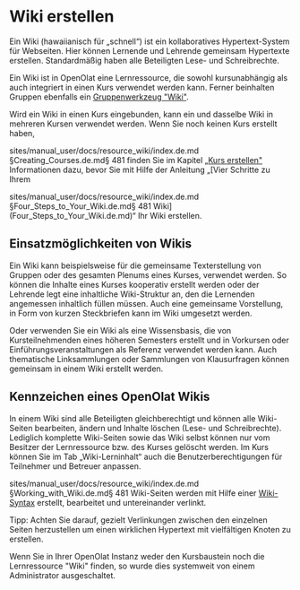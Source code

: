 # Wiki erstellen

Ein Wiki (hawaiianisch für „schnell“) ist ein kollaboratives Hypertext-System
für Webseiten. Hier können Lernende und Lehrende gemeinsam Hypertexte
erstellen. Standardmäßig haben alle Beteiligten Lese- und Schreibrechte.

Ein Wiki ist in OpenOlat eine Lernressource, die sowohl kursunabhängig als
auch integriert in einen Kurs verwendet werden kann. Ferner beinhalten Gruppen
ebenfalls ein [Gruppenwerkzeug "Wiki"](../groups/Using_Group_Tools.de.md).

Wird ein Wiki in einen Kurs eingebunden, kann ein und dasselbe Wiki in
mehreren Kursen verwendet werden. Wenn Sie noch keinen Kurs erstellt haben,

sites/manual_user/docs/resource_wiki/index.de.md §Creating_Courses.de.md§ 481
finden Sie im Kapitel [„Kurs erstellen"](Kurs+erstellen.html) Informationen
dazu, bevor Sie mit Hilfe der Anleitung „[Vier Schritte zu Ihrem

sites/manual_user/docs/resource_wiki/index.de.md §Four_Steps_to_Your_Wiki.de.md§ 481
Wiki](Four_Steps_to_Your_Wiki.de.md)“ Ihr Wiki erstellen.

## Einsatzmöglichkeiten von Wikis

Ein Wiki kann beispielsweise für die gemeinsame Texterstellung von Gruppen
oder des gesamten Plenums eines Kurses, verwendet werden. So können die
Inhalte eines Kurses kooperativ erstellt werden oder der Lehrende legt eine
inhaltliche Wiki-Struktur an, den die Lernenden angemessen inhaltlich füllen
müssen. Auch eine gemeinsame Vorstellung, in Form von kurzen Steckbriefen kann
im Wiki umgesetzt werden.

Oder verwenden Sie ein Wiki als eine Wissensbasis, die von Kursteilnehmenden
eines höheren Semesters erstellt und in Vorkursen oder
Einführungsveranstaltungen als Referenz verwendet werden kann. Auch
thematische Linksammlungen oder Sammlungen von Klausurfragen können gemeinsam
in einem Wiki erstellt werden.

## Kennzeichen eines OpenOlat Wikis

In einem Wiki sind alle Beteiligten gleichberechtigt und können alle Wiki-
Seiten bearbeiten, ändern und Inhalte löschen (Lese- und Schreibrechte).
Lediglich komplette Wiki-Seiten sowie das Wiki selbst können nur vom Besitzer
der Lernressource bzw. des Kurses gelöscht werden. Im Kurs können Sie im Tab
„Wiki-Lerninhalt“ auch die Benutzerberechtigungen für Teilnehmer und Betreuer
anpassen.


sites/manual_user/docs/resource_wiki/index.de.md §Working_with_Wiki.de.md§ 481
Wiki-Seiten werden mit Hilfe einer [Wiki-Syntax](../learning_activities/Working_with_Wiki.de.md)
erstellt, bearbeitet und untereinander verlinkt.

Tipp: Achten Sie darauf, gezielt Verlinkungen zwischen den einzelnen Seiten
herzustellen um einen wirklichen Hypertext mit vielfältigen Knoten zu
erstellen.

Wenn Sie in Ihrer OpenOlat Instanz weder den Kursbaustein noch die
Lernressource "Wiki" finden, so wurde dies systemweit von einem Administrator
ausgeschaltet.

